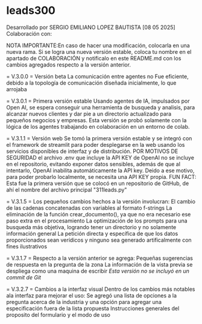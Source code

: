 # leads300
Desarrollado por SERGIO EMILIANO LOPEZ BAUTISTA [08 05 2025]
Colaboración con:


NOTA IMPORTANTE:En caso de hacer una modificación, colocarla en una nueva rama.
                Si se logra una nueva versión estable, coloca tu nombre en el apartado de COLABORACIÓN y notificalo en este README.md con los cambios agregados respecto a la versión anterior.

= V.3.0.0 = 
    Versión beta
La comunicación entre agentes no Fue eficiente, debido a la topología de comunicación diseñada inicialmente, lo que arrojaba

= V.3.0.1 = 
    Primera versión estable
Usando agentes de IA, impulsados por Open AI, se espera conseguir una herramienta de busqueda y analisis, para alcanzar nuevos clientes y dar pie a un directorio actualizado para pequeños negocios y empresas. 
Esta versión se probó solamente con la lógica de los agentes trabajando en colaboración en un entorno de colab.

= V.3.1.1 =
    Versión web
Se tomó la primera versión estable y se integró con el framework de streamlit para poder desplegarse en la web usando los servicios disponibles de interfaz y de distribución.
POR MOTIVOS DE SEGURIDAD el archivo .env que incluye la API KEY de OpenAI no se incluye en el repositorio, evitando exponer datos sensibles, además de que al intentarlo, OpenAI inabilita automáticamente la API key.
Deido a ese motivo, para poder probarlo localmente, se necesita una API KEY propia.
    FUN FACT: Esta fue la primera versión que se colocó en un repositorio de GitHub, de ahí el nombre del archivo principal "311leads.py"

= V.3.1.5 =
Los pequeños cambios hechos a la versión involucran:
    El cambio de las cadenas concatenadas con variables al formato f-strings
    La eliminación de la función crear_documento(), ya que no era necesario ese paso extra en el procesamiento
    La optimización de los prompts para una busqueda más objetiva, logrando tener un directorio y no solamente información general
    La petición directa y específica de que los datos proporcionados sean verídicos y ninguno sea generado artificalmente con fines ilustrativos

= V.3.1.7 =
Respecto a la versión anterior se agrega:
    Pequeñas sugerencias de respuesta en la pregunta de la zona
    La información de la vista previa se despliega como una maquina de escribir
*Esta versión no se incluyó en un commit de Git*

= V.3.2.7 =
    Cambios a la interfaz visual
Dentro de los cambios más notables ala interfaz para mejorar el uso:
    Se agregó una lista de opciones a la pregunta acerca de la industria y una opción para agregar una especificación fuera de la lista propuesta
    Instrucciones generales del proposito del formulario y el modo de uso
